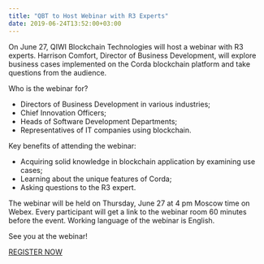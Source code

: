 ```yaml
---
title: "QBT to Host Webinar with R3 Experts"
date: 2019-06-24T13:52:00+03:00
---
```


On June 27, QIWI Blockchain Technologies will host a webinar with R3 experts. Harrison Comfort, Director of Business Development, will explore business cases implemented on the Corda blockchain platform and take questions from the audience.

Who is the webinar for?

* Directors of Business Development in various industries;
* Chief Innovation Officers;
* Heads of Software Development Departments;
* Representatives of IT companies using blockchain.
 
Key benefits of attending the webinar:

* Acquiring solid knowledge in blockchain application by examining use cases;
* Learning about the unique features of Corda;
* Asking questions to the R3 expert.

The webinar will be held on Thursday, June 27 at 4 pm Moscow time on Webex. Every participant will get a link to the webinar room 60 minutes before the event. Working language of the webinar is English.

See you at the webinar!

[REGISTER NOW](https://qbt.timepad.ru/event/1004405/)
